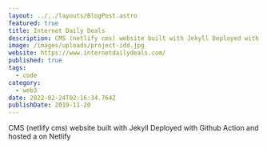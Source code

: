 ```yaml
---
layout: ../../layouts/BlogPost.astro
featured: true
title: Internet Daily Deals
description: CMS (netlify cms) website built with Jekyll Deployed with Github Action and hosted on Netlify
image: /images/uploads/project-idd.jpg
website: https://www.internetdailydeals.com/
published: true
tags:
  - code
category:
  - web3
date: 2022-02-24T02:16:34.764Z
publishDate: 2019-11-20
---
```


CMS (netlify cms) website built with Jekyll Deployed with Github Action and hosted a on Netlify

